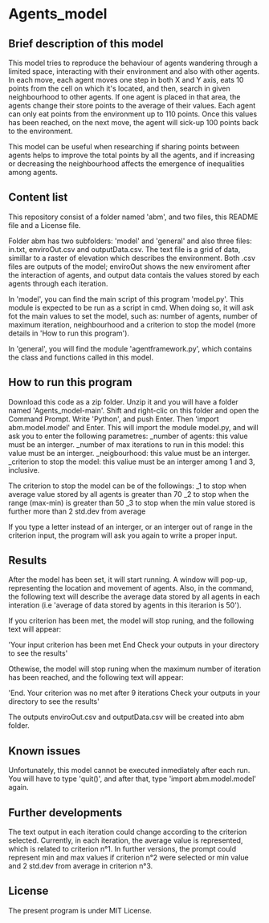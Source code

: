 # Agents_model

## Brief description of this model
This model tries to reproduce the behaviour of agents wandering through a limited space, interacting with their environment and also with other agents.
In each move, each agent moves one step in both X and Y axis, eats 10 points from the cell on which it's located, and then, search in given neighbourhood 
to other agents. If one agent is placed in that area, the agents change their store points to the average of their values.
Each agent can only eat points from the environment up to 110 points. Once this values has been reached, on the next move, the agent will sick-up 100 points 
back to the environment.

This model can be useful when researching if sharing points between agents helps to improve the total points by all the agents, and if increasing or decreasing the
neighbourhood affects the emergence of inequalities among agents.

## Content list

This repository consist of a folder named 'abm', and two files, this README file and a License file.

Folder abm has two subfolders: 'model' and 'general' and also three files: in.txt, enviroOut.csv and outputData.csv. The text file is a grid of data, simillar to a 
raster of elevation which describes the environment. Both .csv files are outputs of the model; enviroOut shows the new enviroment after the interaction of agents, 
and output data contais the values stored by each agents through each iteration.

In 'model', you can find the main script of this program 'model.py'. This module is expected to be run as a script in cmd. When doing so, it will ask fot the main values to 
set the model, such as: number of agents, number of maximum iteration, neighbourhood and a criterion to stop the model (more details in 'How to run this program').

In 'general', you will find the module 'agentframework.py', which contains the class and functions called in this model. 

## How to run this program

Download this code as a zip folder. Unzip it and you will have a folder named 'Agents_model-main'. Shift and right-clic on this folder and open the Command Prompt.
Write 'Python', and push Enter. Then 'import abm.model.model' and Enter. This will import the module model.py, and will ask you to enter the following parametres:
  _number of agents: this value must be an interger.
  _number of max iterations to run in this model: this value must be an interger.
  _neigbourhood: this value must be an interger.
  _criterion to stop the model: this valiue must be an interger among 1 and 3, inclusive.

The criterion to stop the model can be of the followings:
  _1 to stop when average value stored by all agents is greater than 70
  _2 to stop when the range (max-min) is greater than 50
  _3 to stop when the min value stored is further more than 2 std.dev from average
  
If you type a letter instead of an interger, or an interger out of range in the criterion input, the program will ask you again to write a proper input.
  
## Results

After the model has been set, it will start running. A window will pop-up, representing the location and movement of agents. Also, in the command, the following text
will describe the average data stored by all agents in each interation (i.e 'average of data stored by agents in this iterarion is 50').

If you criterion has been met, the model will stop runing, and the following text will appear:

'Your input criterion has been met
End
Check your outputs in your directory to see the results'

Othewise,  the model will stop runing when the maximum number of iteration has been reached, and the following text will appear:

'End. Your criterion was no met after 9 iterations
Check your outputs in your directory to see the results'

The outputs enviroOut.csv and outputData.csv will be created into abm folder. 

## Known issues

Unfortunately, this model cannot be executed inmediately after each run. You will have to type 'quit()', and after that, type 'import abm.model.model' again.

## Further developments

The text output in each iteration could change according to the criterion selected. Currently, in each iteration, the average value is represented, which is
related to criterion n°1. In further versions, the prompt could represent min and max values if criterion n°2 were selected or min value and 2 std.dev from average
in criterion n°3.

## License

The present program is under MIT License.
